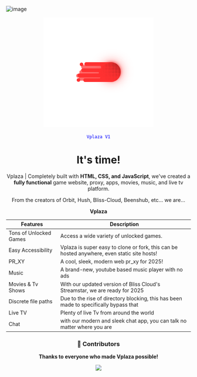 ![image](https://github.com/user-attachments/assets/189c6bd8-30f3-4b69-a0dc-95d735fdf138)<div align="center">
  <img src="O (6).png" alt="vplaza-logo" style="width: 300px; height: auto; object-fit: contain;">
</div>



<div align="center">
  <code style="color : blue">Vplaza V1</code>
  <h1>It's time!</h1>  
  <p>Vplaza | <strong></strong> Completely built with <strong>HTML, CSS, and JavaScript</strong>, we've created a <strong>fully functional</strong> game website, proxy, apps, movies, music, and live tv platform.</p>
  <p>From the creators of Orbit, Hush, Bliss-Cloud, Beenshub, etc... we are...</p>
  <strong>Vplaza</strong>


| Features               | Description                                                |
|-------------------------|------------------------------------------------------------|
| Tons of Unlocked Games | Access a wide variety of unlocked games.                  |
| Easy Accessibility      | Vplaza is super easy to clone or fork, this can be hosted anywhere, even static site hosts! |
| PR_XY | A cool, sleek, modern web pr_xy for 2025!                  |
|Music | A brand-new, youtube based music player with no ads |
|Movies & Tv Shows | With our updated version of Bliss Cloud's Streamstar, we are ready for 2025 |
|Discrete file paths | Due to the rise of directory blocking, this has been made to specifically bypass that |
|Live TV | Plenty of live Tv from around the world |
|Chat | with our modern and sleek chat app, you can talk no matter where you are |



### 🙌 Contributors  
**Thanks to everyone who made Vplaza possible!**

<div align="center">
  <a href="https://github.com/Vplaza-Dev/Vplaza-Dev.github.io/graphs/contributors">
    <img src="https://contrib.rocks/image?repo=Vplaza-Dev/Vplaza-Dev.github.io"/>
  </a>
</div>

